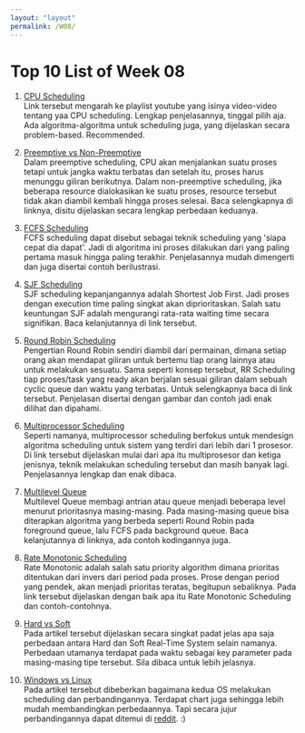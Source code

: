 ```yaml
---
layout: "layout"
permalink: /W08/
---
```


# Top 10 List of Week 08

1. [CPU Scheduling](https://www.youtube.com/playlist?list=PLBlnK6fEyqRitWSE_AyyySWfhRgyA-rHk)<br>
Link tersebut mengarah ke playlist youtube yang isinya video-video tentang
yaa CPU scheduling. Lengkap penjelasannya, tinggal pilih aja. Ada algoritma-algoritma 
untuk scheduling juga, yang dijelaskan secara problem-based. Recommended.	

2. [Preemptive vs Non-Preemptive](https://afteracademy.com/blog/what-is-the-difference-between-preemptive-and-non-preemptive-scheduling)<br>
Dalam preemptive scheduling, CPU akan menjalankan suatu proses tetapi untuk jangka waktu terbatas dan setelah itu, proses harus menunggu giliran berikutnya.
Dalam non-preemptive scheduling, jika beberapa resource dialokasikan ke suatu proses, resource tersebut tidak akan diambil kembali hingga proses selesai.
Baca selengkapnya di linknya, disitu dijelaskan secara lengkap perbedaan keduanya.

3. [FCFS Scheduling](https://www.guru99.com/fcfs-scheduling.html)<br>
FCFS scheduling dapat disebut sebagai teknik scheduling yang 'siapa cepat dia dapat'.
Jadi di algoritma ini proses dilakukan dari yang paling pertama masuk hingga paling terakhir.
Penjelasannya mudah dimengerti dan juga disertai contoh berilustrasi.

4. [SJF Scheduling](https://www.guru99.com/shortest-job-first-sjf-scheduling.html)<br>
SJF scheduling kepanjangannya adalah Shortest Job First. Jadi proses dengan execution time paling 
singkat akan diprioritaskan. Salah satu keuntungan SJF adalah mengurangi rata-rata waiting time 
secara signifikan. Baca kelanjutannya di link tersebut.

5. [Round Robin Scheduling](https://www.guru99.com/round-robin-scheduling-example.html)<br>
Pengertian Round Robin sendiri diambil dari permainan, dimana setiap orang akan mendapat giliran untuk 
bertemu tiap orang lainnya atau untuk melakukan sesuatu. Sama seperti konsep tersebut, RR Scheduling tiap proses/task yang ready akan
berjalan sesuai giliran dalam sebuah cyclic queue dan waktu yang terbatas. Untuk selengkapnya baca di link tersebut. Penjelasan disertai 
dengan gambar dan contoh jadi enak dilihat dan dipahami.

6. [Multiprocessor Scheduling](https://binaryterms.com/multiple-processor-scheduling.html)<br>
Seperti namanya, multiprocessor scheduling berfokus untuk mendesign algoritma scheduling untuk sistem yang terdiri dari lebih dari 1 prosesor. Di link tersebut dijelaskan mulai dari apa itu multiprosesor dan ketiga jenisnya, teknik melakukan scheduling tersebut dan masih banyak lagi. Penjelasannya lengkap dan enak dibaca.

7. [Multilevel Queue](https://www.studytonight.com/operating-system/multilevel-queue-scheduling)<br>
Multilevel Queue membagi antrian atau queue menjadi beberapa level menurut prioritasnya masing-masing. Pada masing-masing queue bisa diterapkan algoritma yang berbeda seperti Round Robin pada foreground queue, lalu FCFS pada background queue. Baca kelanjutannya di linknya, ada contoh kodingannya juga.

8. [Rate Monotonic Scheduling](https://www.geeksforgeeks.org/rate-monotonic-scheduling/)<br>
Rate Monotonic adalah salah satu priority algorithm dimana prioritas ditentukan dari invers dari period pada proses. Prose dengan period yang pendek, akan menjadi prioritas teratas, begitupun sebaliknya. Pada link tersebut dijelaskan dengan baik apa itu Rate Monotonic Scheduling dan contoh-contohnya.

9. [Hard vs Soft](https://alldifferences.net/difference-between-hard-and-soft-real-time-system/)<br>
Pada artikel tersebut dijelaskan secara singkat padat jelas apa saja perbedaan antara Hard dan Soft Real-Time System selain namanya. Perbedaan utamanya terdapat pada waktu sebagai key parameter pada masing-masing tipe tersebut. Sila dibaca untuk lebih jelasnya.

10. [Windows vs Linux](https://www.ukessays.com/essays/information-systems/compare-cpu-scheduling-of-linux-and-windows.php)<br>
Pada artikel tersebut dibeberkan bagaimana kedua OS melakukan scheduling dan perbandingannya. Terdapat chart juga sehingga lebih mudah membandingkan perbedaannya. Tapi secara jujur perbandingannya dapat ditemui di [reddit](https://www.reddit.com/r/linuxmasterrace/comments/60e2u8/the_inferiority_of_windows_cpu_scheduler_vs/).
:)
